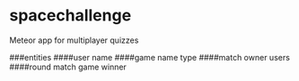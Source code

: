 # spacechallenge
Meteor app for multiplayer quizzes

###entities
####user
name
####game
name
type
####match
owner
users
####round
match
game
winner

